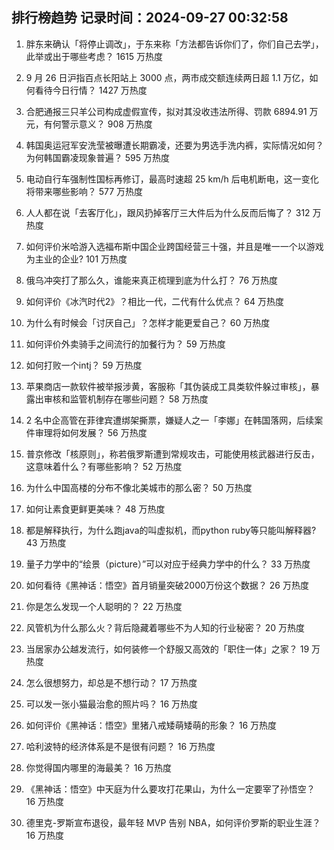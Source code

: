 
## 排行榜趋势 记录时间：2024-09-27 00:32:58
  
  1. 胖东来确认「将停止调改」，于东来称「方法都告诉你们了，你们自己去学」，此举或出于哪些考虑？ 1615 万热度
    
  2. 9 月 26 日沪指百点长阳站上 3000 点，两市成交额连续两日超 1.1 万亿，如何看待今日行情？ 1427 万热度
    
  3. 合肥通报三只羊公司构成虚假宣传，拟对其没收违法所得、罚款 6894.91 万元，有何警示意义？ 908 万热度
    
  4. 韩国奥运冠军安洗莹被曝遭长期霸凌，还要为男选手洗内裤，实际情况如何？为何韩国霸凌现象普遍？ 595 万热度
    
  5. 电动自行车强制性国标再修订，最高时速超 25 km/h 后电机断电，这一变化将带来哪些影响？ 577 万热度
    
  6. 人人都在说「去客厅化」，跟风扔掉客厅三大件后为什么反而后悔了？ 312 万热度
    
  7. 如何评价米哈游入选福布斯中国企业跨国经营三十强，并且是唯一一个以游戏为主业的企业? 101 万热度
    
  8. 俄乌冲突打了那么久，谁能来真正梳理到底为什么打？ 76 万热度
    
  9. 如何评价《冰汽时代2》？相比一代，二代有什么优点？ 64 万热度
    
  10. 为什么有时候会「讨厌自己」？怎样才能更爱自己？ 60 万热度
    
  11. 如何评价外卖骑手之间流行的加餐行为？ 59 万热度
    
  12. 如何打败一个intj？ 59 万热度
    
  13. 苹果商店一款软件被举报涉黄，客服称「其伪装成工具类软件躲过审核」，暴露出审核和监管机制存在哪些问题？ 58 万热度
    
  14. 2 名中企高管在菲律宾遭绑架撕票，嫌疑人之一「李娜」在韩国落网，后续案件审理将如何发展？ 56 万热度
    
  15. 普京修改「核原则」，称若俄罗斯遭到常规攻击，可能使用核武器进行反击，这意味着什么？有哪些影响？ 52 万热度
    
  16. 为什么中国高楼的分布不像北美城市的那么密？ 50 万热度
    
  17. 如何让素食更鲜更美味？ 48 万热度
    
  18. 都是解释执行，为什么跑java的叫虚拟机，而python ruby等只能叫解释器? 43 万热度
    
  19. 量子力学中的“绘景（picture）”可以对应于经典力学中的什么？ 33 万热度
    
  20. ‌如何看待《黑神话：悟空》首月销量突破2000万份这个数据？ 26 万热度
    
  21. 你是怎么发现一个人聪明的？ 22 万热度
    
  22. 风管机为什么那么火？背后隐藏着哪些不为人知的行业秘密？ 20 万热度
    
  23. 当居家办公越发流行，如何装修一个舒服又高效的「职住一体」之家？ 19 万热度
    
  24. 怎么很想努力，却总是不想行动？ 17 万热度
    
  25. 可以发一张小猫最治愈的照片吗？ 16 万热度
    
  26. 如何评价《黑神话：悟空》里猪八戒矮萌矮萌的形象？ 16 万热度
    
  27. 哈利波特的经济体系是不是很有问题？ 16 万热度
    
  28. 你觉得国内哪里的海最美？ 16 万热度
    
  29. 《黑神话：悟空》中天庭为什么要攻打花果山，为什么一定要宰了孙悟空？ 16 万热度
    
  30. 德里克-罗斯宣布退役，最年轻 MVP 告别 NBA，如何评价罗斯的职业生涯？ 16 万热度
    